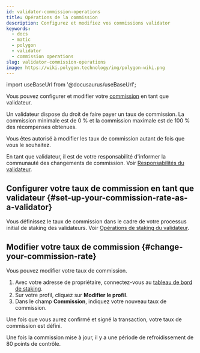 ```yaml
---
id: validator-commission-operations
title: Opérations de la commission
description: Configurez et modifiez vos commissions validator
keywords:
  - docs
  - matic
  - polygon
  - validator
  - commission operations
slug: validator-commission-operations
image: https://wiki.polygon.technology/img/polygon-wiki.png
---
```

import useBaseUrl from '@docusaurus/useBaseUrl';

Vous pouvez configurer et modifier votre [commission](/docs/maintain/glossary.md#commission) en tant que validateur.

Un validateur dispose du droit de faire payer un taux de commission. La commission minimale est de 0 % et la commission maximale est de 100 % des récompenses obtenues.

Vous êtes autorisé à modifier les taux de commission autant de fois que vous le souhaitez.

En tant que validateur, il est de votre responsabilité d'informer la communauté des changements de commission. Voir [Responsabilités du validateur](/docs/maintain/validator/responsibilities).

## Configurer votre taux de commission en tant que validateur {#set-up-your-commission-rate-as-a-validator}

Vous définissez le taux de commission dans le cadre de votre processus initial de staking des validateurs. Voir [Opérations de staking du validateur](validator-staking-operations.md).

## Modifier votre taux de commission {#change-your-commission-rate}

Vous pouvez modifier votre taux de commission.

1. Avec votre adresse de propriétaire, connectez-vous au [tableau de bord de staking](https://staking.polygon.technology/).
1. Sur votre profil, cliquez sur **Modifier le profil**.
1. Dans le champ **Commission**, indiquez votre nouveau taux de commission.

Une fois que vous aurez confirmé et signé la transaction, votre taux de commission est défini.

Une fois la commission mise à jour, il y a une période de refroidissement de 80 points de contrôle.
